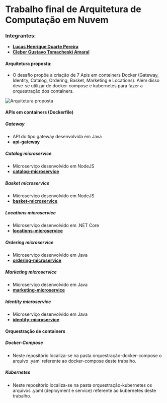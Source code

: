 # Trabalho final de Arquitetura de Computação em Nuvem

### Integrantes:
- **[Lucas Henrique Duarte Pereira](https://github.com/lucashdp)**
- **[Cleber Gustavo Tomacheski Amaral ](https://github.com/cgtamaral)**

#### Arquitetura proposta:
- O desafio propõe a criação de 7 Apis em conteiners Docker (Gateway, Identity, Catalog, Ordering, Basket, Marketing e Locations). Além disso deve-se utilizar de docker-compose e kubernetes para fazer a orquestração dos containers.

![Arquitetura proposta](https://raw.githubusercontent.com/lucashdp/trabalho-final-nuvens/master/arquitetura-proposta.jpg)

#### APIs em containers (Dockerfile)

##### Gateway
- API do tipo gateway desenvolvida em Java
- **[api-gateway](https://github.com/cgtamaral/api-gateway)**

##### Catalog microservice
- Microserviço desenvolvido em NodeJS
- **[catalog-microservice](https://github.com/lucashdp/catalog-microservice)**

##### Basket microservice
- Microserviço desenvolvido em NodeJS
- **[basket-microservice](https://github.com/lucashdp/basket-microservice)**

##### Locations microservice
- Microserviço desenvolvido em .NET Core
- **[locations-microservice](https://github.com/lucashdp/locations-microservice)**

##### Ordering microservice
- Microserviço desenvolvido em Java
- **[ordering-microservice](https://github.com/cgtamaral/ordering-microservice)**

##### Marketing microservice
- Microserviço desenvolvido em Java
- **[marketing-microservice](https://github.com/cgtamaral/marketing-microservice)**

##### Identity microservice
- Microserviço desenvolvido em Java
- **[identity-microservice](https://github.com/cgtamaral/identity-microservice)**

#### Orquestração de containers

##### Docker-Compose
- Neste repositório localiza-se na pasta orquestração-docker-compose o arquivo .yaml referente ao docker-compose deste trabalho.

##### Kubernetes
- Neste repositório localiza-se na pasta orquestração-kubernetes os arquivos .yaml (deployment e service) referente ao kubernetes deste trabalho.

